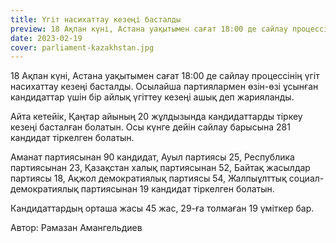 ```yaml
---
title: Үгіт насихаттау кезеңі басталды
preview: 18 Ақпан күні, Астана уақытымен сағат 18:00 де сайлау процессінің үгіт насихаттау кезеңі басталды. 
date: 2023-02-19
cover: parliament-kazakhstan.jpg
---
```

18 Ақпан күні, Астана уақытымен сағат 18:00 де сайлау процессінің үгіт насихаттау кезеңі басталды. Осылайша партиялармен өзін-өзі ұсынған кандидаттар үшін бір айлық үгіттеу кезеңі ашық деп жарияланды.

Айта кетейік, Қаңтар айының 20 жұлдызында кандидаттарды тіркеу кезеңі басталған болатын. Осы күнге дейін сайлау барысына 281 кандидат тіркелген болатын. 

Аманат партиясынан 90 кандидат,	Ауыл партиясы 25, Республика партиясынан 23, Қазақстан халық партиясынан 52, Байтақ жасылдар партиясы 18, Ақжол демократиялық партиясы 54, Жалпыұлттық социал-демократиялық партиясынан 19 кандидат тіркелген болатын.

Кандидаттардың орташа жасы 45 жас, 29-ға толмаған 19 үміткер бар. 

Автор: Рамазан Амангельдиев